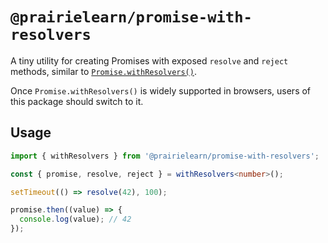 # `@prairielearn/promise-with-resolvers`

A tiny utility for creating Promises with exposed `resolve` and `reject` methods, similar to [`Promise.withResolvers()`](https://developer.mozilla.org/en-US/docs/Web/JavaScript/Reference/Global_Objects/Promise/withResolvers).

Once `Promise.withResolvers()` is widely supported in browsers, users of this package should switch to it.

## Usage

```ts
import { withResolvers } from '@prairielearn/promise-with-resolvers';

const { promise, resolve, reject } = withResolvers<number>();

setTimeout(() => resolve(42), 100);

promise.then((value) => {
  console.log(value); // 42
});
```
